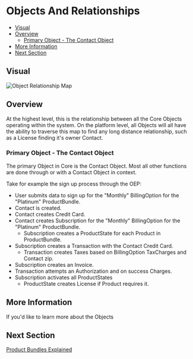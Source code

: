 # Objects And Relationships

 - [Visual](#markdown-header-visual)
 - [Overview](#markdown-header-overview)
   - [Primary Object - The Contact Object](#markdown-header-primary-object-the-contact-object)
 - [More Information](#markdown-header-more-information)
 - [Next Section](#markdown-header-next-section)

## Visual

![Object Relationship Map](assets/ObjectRelationshipMap.png "Object Relationship Map")

## Overview
At the highest level, this is the relationship between all the Core Objects operating 
within the system. On the platform level, all Objects will all have the ability to traverse 
this map to find any long distance relationship, such as a License finding it's owner Contact.

### Primary Object - The Contact Object
The primary Object in Core is the Contact Object. Most all other functions are done through or 
with a Contact Object in context.

Take for example the sign up process through the OEP:
 - User submits data to sign up for the "Monthly" BillingOption for the "Platinum" ProductBundle.
 - Contact is created.
 - Contact creates Credit Card.
 - Contact creates Subscription for the "Monthly" BillingOption for the "Platinum" ProductBundle.
   - Subscription creates a ProductState for each Product in ProductBundle.
 - Subscription creates a Transaction with the Contact Credit Card.
   - Transaction creates Taxes based on BillingOption TaxCharges and Contact zip.
 - Subscription creates an Invoice.
 - Transaction attempts an Authorization and on success Charges.
 - Subscription activates all ProductStates
    - ProductState creates License if Product requires it.  

## More Information
If you'd like to learn more about the Objects


## Next Section

[Product Bundles Explained](ProductBundlesExplained)